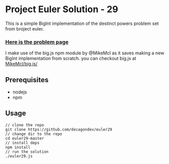 # Project Euler Solution - 29
This is a simple BigInt implementation of the destinct powers problem set from broject euler. 

### [Here is the problem page](https://projecteuler.net/problem=29 "Project Euler Problem 29")

I make use of the big.js npm module by @MikeMcl as it saves making a new BigInt implementation from scratch. you can checkout big.js at [MikeMcl/big.js/](https://github.com/MikeMcl/big.js/)

## Prerequisites

* nodejs
* npm

## Usage
```
// clone the repo
git clone https://github.com/decagondev/euler29
// change dir to the repo
cd euler29-master
// install deps
npm install
// run the solution
./euler29.js
```
